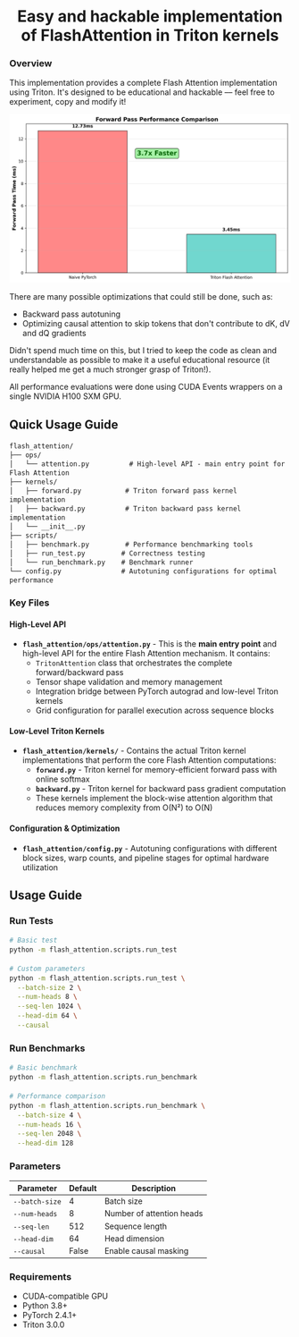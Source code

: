 

<div align="center">

# Easy and hackable implementation of FlashAttention in Triton kernels

</div>




###  Overview

This implementation provides a complete Flash Attention implementation using Triton. It's designed to be educational and hackable –– feel free to experiment, copy and modify it!

<div align="center">
<img src="./data/naive_vs_triton_forward.png" alt="Forward Pass Performance Comparison" width="600">
</div>

There are many possible optimizations that could still be done, such as:
- Backward pass autotuning
- Optimizing causal attention to skip tokens that don't contribute to dK, dV and dQ gradients

Didn't spend much time on this, but I tried to keep the code as clean and understandable as possible to make it a useful educational resource (it really helped me get a much stronger grasp of Triton!).

All performance evaluations were done using CUDA Events wrappers on a single NVIDIA H100 SXM GPU.


## Quick Usage Guide

```
flash_attention/
├── ops/
│   └── attention.py          # High-level API - main entry point for Flash Attention
├── kernels/
│   ├── forward.py           # Triton forward pass kernel implementation
│   ├── backward.py          # Triton backward pass kernel implementation
│   └── __init__.py
├── scripts/
│   ├── benchmark.py         # Performance benchmarking tools
│   ├── run_test.py         # Correctness testing
│   └── run_benchmark.py    # Benchmark runner
└── config.py               # Autotuning configurations for optimal performance
```

### Key Files

#### **High-Level API**
- **`flash_attention/ops/attention.py`** - This is the **main entry point** and high-level API for the entire Flash Attention mechanism. It contains:
  - `TritonAttention` class that orchestrates the complete forward/backward pass
  - Tensor shape validation and memory management
  - Integration bridge between PyTorch autograd and low-level Triton kernels
  - Grid configuration for parallel execution across sequence blocks

#### **Low-Level Triton Kernels**
- **`flash_attention/kernels/`** - Contains the actual Triton kernel implementations that perform the core Flash Attention computations:
  - **`forward.py`** - Triton kernel for memory-efficient forward pass with online softmax
  - **`backward.py`** - Triton kernel for backward pass gradient computation
  - These kernels implement the block-wise attention algorithm that reduces memory complexity from O(N²) to O(N)

#### **Configuration & Optimization**
- **`flash_attention/config.py`** - Autotuning configurations with different block sizes, warp counts, and pipeline stages for optimal hardware utilization



## Usage Guide

### Run Tests
```bash
# Basic test
python -m flash_attention.scripts.run_test

# Custom parameters
python -m flash_attention.scripts.run_test \
  --batch-size 2 \
  --num-heads 8 \
  --seq-len 1024 \
  --head-dim 64 \
  --causal
```

### Run Benchmarks
```bash
# Basic benchmark
python -m flash_attention.scripts.run_benchmark

# Performance comparison
python -m flash_attention.scripts.run_benchmark \
  --batch-size 4 \
  --num-heads 16 \
  --seq-len 2048 \
  --head-dim 128
```

### Parameters
| Parameter | Default | Description |
|-----------|---------|-------------|
| `--batch-size` | 4 | Batch size |
| `--num-heads` | 8 | Number of attention heads |
| `--seq-len` | 512 | Sequence length |
| `--head-dim` | 64 | Head dimension |
| `--causal` | False | Enable causal masking |

### Requirements
- CUDA-compatible GPU
- Python 3.8+
- PyTorch 2.4.1+
- Triton 3.0.0
